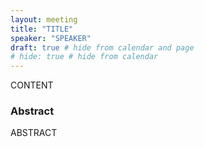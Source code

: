 ```yaml
---
layout: meeting
title: "TITLE"
speaker: "SPEAKER"
draft: true # hide from calendar and page
# hide: true # hide from calendar
---
```


CONTENT

### Abstract

ABSTRACT


